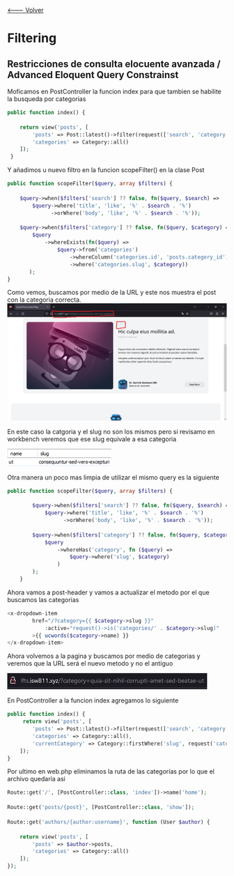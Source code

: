[<--- Volver](/README.md)

# Filtering

## Restricciones de consulta elocuente avanzada / Advanced Eloquent Query Constrainst

Moficamos en PostController la funcion index para que tambien se habilite la busqueda por categorias

```php
public function index() {

    return view('posts', [
        'posts' => Post::latest()->filter(request(['search', 'category']))->get(),
        'categories' => Category::all()
    ]);
 }
```

Y añadimos u nuevo filtro en la funcion scopeFilter() en la clase Post

```php
public function scopeFilter($query, array $filters) {

    $query->when($filters['search'] ?? false, fn($query, $search) =>
        $query->where('title', 'like', '%' . $search . '%')
              ->orWhere('body', 'like', '%' . $search . '%'));

    $query->when($filters['category'] ?? false, fn($query, $category) =>
        $query
            ->whereExists(fn($query) =>
                $query->from('categories')
                    ->whereColumn('categories.id', 'posts.category_id')
                    ->where('categories.slug', $category))
       );
}
```

Como vemos, buscamos por medio de la URL y este nos muestra el post con la categoria correcta.
![Alt text](image.png)

En este caso la catgoria y el slug no son los mismos pero si revisamo en workbench veremos que ese slug equivale a esa categoria

![Alt text](image-1.png)

Otra manera un poco mas limpia de utilizar el mismo query es la siguiente

```php
public function scopeFilter($query, array $filters) {

        $query->when($filters['search'] ?? false, fn($query, $search) =>
            $query->where('title', 'like', '%' . $search . '%')
                  ->orWhere('body', 'like', '%' . $search . '%'));

        $query->when($filters['category'] ?? false, fn($query, $category) =>
            $query
                ->whereHas('category', fn ($query) =>
                    $query->where('slug', $category)
                )
        );
    }
```

Ahora vamos a post-header y vamos a actualizar el metodo por el que buscamos las categorias

```php
<x-dropdown-item
        href="/?category={{ $category->slug }}"
            :active="request()->is('categories/' . $category->slug)"
        >{{ ucwords($category->name) }}
</x-dropdown-item>
```
Ahora volvemos a la pagina y buscamos por medio de categorias y veremos que la URL será el nuevo metodo y no el antiguo

![Alt text](image-2.png)

En PostController a la funcion index agregamos lo siguiente

```php
public function index() {
     return view('posts', [
        'posts' => Post::latest()->filter(request(['search', 'category']))->get(),
        'categories' => Category::all(),
        'currentCategory' => Category::firstWhere('slug', request('category'))
    ]);
}
```

Por ultimo en web.php eliminamos la ruta de las categorías por lo que el archivo quedaría asi

```php
Route::get('/', [PostController::class, 'index'])->name('home');

Route::get('posts/{post}', [PostController::class, 'show']);

Route::get('authors/{author:username}', function (User $author) {

    return view('posts', [
        'posts' => $author->posts,
        'categories' => Category::all()
    ]);
});
```